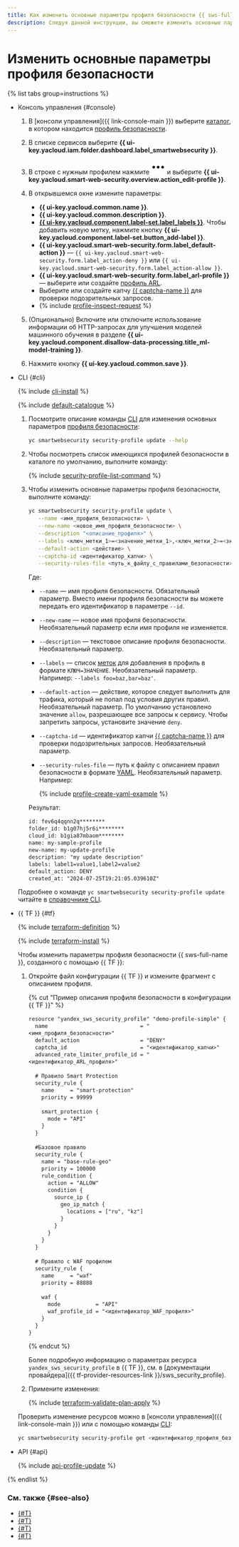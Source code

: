 ```yaml
---
title: Как изменить основные параметры профиля безопасности {{ sws-full-name }}
description: Следуя данной инструкции, вы сможете изменить основные параметры профиля безопасности {{ sws-full-name }}.
---
```


# Изменить основные параметры профиля безопасности

{% list tabs group=instructions %}

- Консоль управления {#console}

  1. В [консоли управления]({{ link-console-main }}) выберите [каталог](../../resource-manager/concepts/resources-hierarchy.md#folder), в котором находится [профиль безопасности](../concepts/profiles.md).
  1. В списке сервисов выберите **{{ ui-key.yacloud.iam.folder.dashboard.label_smartwebsecurity }}**.
  1. В строке с нужным профилем нажмите ![options](../../_assets/console-icons/ellipsis.svg) и выберите **{{ ui-key.yacloud.smart-web-security.overview.action_edit-profile }}**.
  1. В открывшемся окне измените параметры:

      * **{{ ui-key.yacloud.common.name }}**.
      * **{{ ui-key.yacloud.common.description }}**.
      * [**{{ ui-key.yacloud.component.label-set.label_labels }}**](../../resource-manager/concepts/labels.md). Чтобы добавить новую метку, нажмите кнопку **{{ ui-key.yacloud.component.label-set.button_add-label }}**.
      * **{{ ui-key.yacloud.smart-web-security.form.label_default-action }}** — `{{ ui-key.yacloud.smart-web-security.form.label_action-deny }}` или `{{ ui-key.yacloud.smart-web-security.form.label_action-allow }}`.
      * **{{ ui-key.yacloud.smart-web-security.form.label_arl-profile }}** — выберите или создайте [профиль ARL](../concepts/arl.md).
      * Выберите или создайте капчу [{{ captcha-name }}](../../smartcaptcha/) для проверки подозрительных запросов.
      * {% include [profile-inspect-request](../../_includes/smartwebsecurity/profile-inspect-request.md) %}
  1. (Опционально) Включите или отключите использование информации об HTTP-запросах для улучшения моделей машинного обучения в разделе **{{ ui-key.yacloud.component.disallow-data-processing.title_ml-model-training }}**.
  1. Нажмите кнопку **{{ ui-key.yacloud.common.save }}**.

- CLI {#cli}

  {% include [cli-install](../../_includes/cli-install.md) %}

  {% include [default-catalogue](../../_includes/default-catalogue.md) %}

  1. Посмотрите описание команды [CLI](../../cli/quickstart.md) для изменения основных параметров [профиля безопасности](../concepts/profiles.md):

     ```bash
     yc smartwebsecurity security-profile update --help
     ```

  1. Чтобы посмотреть список имеющихся профилей безопасности в каталоге по умолчанию, выполните команду:

     {% include [security-profile-list-command](../../_includes/smartwebsecurity/security-profile-list-command.md) %}

  1. Чтобы изменить основные параметры профиля безопасности, выполните команду:

     ```bash
     yc smartwebsecurity security-profile update \
        --name <имя_профиля_безопасности> \
        --new-name <новое_имя_профиля_безопасности> \
        --description "<описание_профиля>" \
        --labels <ключ_метки_1>=<значение_метки_1>,<ключ_метки_2>=<значение_метки_2>,...,<ключ_метки_n>=<значение_метки_n> \
        --default-action <действие> \
        --captcha-id <идентификатор_капчи> \
        --security-rules-file <путь_к_файлу_с_правилами_безопасности>
     ```

     Где:

     * `--name` — имя профиля безопасности. Обязательный параметр. Вместо имени профиля безопасности вы можете передать его идентификатор в параметре `--id`.
     * `--new-name` — новое имя профиля безопасности. Необязательный параметр если имя профиля не изменяется.
     * `--description` — текстовое описание профиля безопасности. Необязательный параметр.
     * `--labels` — список [меток](../../resource-manager/concepts/labels.md) для добавления в профиль в формате `КЛЮЧ=ЗНАЧЕНИЕ`. Необязательный параметр. Например: `--labels foo=baz,bar=baz'`.
     * `--default-action` — действие, которое следует выполнить для трафика, который не попал под условия других правил. Необязательный параметр. По умолчанию установлено значение `allow`, разрешающее все запросы к сервису. Чтобы запретить запросы, установите значение `deny`.
     * `--captcha-id` — идентификатор капчи [{{ captcha-name }}](../../smartcaptcha/) для проверки подозрительных запросов. Необязательный параметр.
     * `--security-rules-file` — путь к файлу с описанием правил безопасности в формате [YAML](https://ru.wikipedia.org/wiki/YAML). Необязательный параметр. Например:

         {% include [profile-create-yaml-example](../../_includes/smartwebsecurity/profile-create-yaml-example.md) %}

     Результат:

     ```text
     id: fev6q4qqnn2q********
     folder_id: b1g07hj5r6i********
     cloud_id: b1gia87mbaom********
     name: my-sample-profile
     new-name: my-update-profile
     description: "my update description"
     labels: label1=value1,label2=value2
     default_action: DENY
     created_at: "2024-07-25T19:21:05.039610Z"
     ```

  Подробнее о команде `yc smartwebsecurity security-profile update` читайте в [справочнике CLI](../../cli/cli-ref/smartwebsecurity/cli-ref/security-profile/update.md).


- {{ TF }} {#tf}

  {% include [terraform-definition](../../_tutorials/_tutorials_includes/terraform-definition.md) %}

  {% include [terraform-install](../../_includes/terraform-install.md) %}

  Чтобы изменить параметры профиля безопасности {{ sws-full-name }}, созданного с помощью {{ TF }}:

  1. Откройте файл конфигурации {{ TF }} и измените фрагмент с описанием профиля.

     {% cut "Пример описания профиля безопасности в конфигурации {{ TF }}" %}
     
     ```hcl
     resource "yandex_sws_security_profile" "demo-profile-simple" {
       name                             = "<имя_профиля_безопасности>"
       default_action                   = "DENY"
       captcha_id                       = "<идентификатор_капчи>"
       advanced_rate_limiter_profile_id = "<идентификатор_ARL_профиля>"

       # Правило Smart Protection
       security_rule {
         name     = "smart-protection"
         priority = 99999

         smart_protection {
           mode = "API"
         }
       }

       #Базовое правило
       security_rule {
         name = "base-rule-geo"
         priority = 100000
         rule_condition {
           action = "ALLOW"
           condition {
             source_ip {
               geo_ip_match {
                 locations = ["ru", "kz"]
               }
             }
           }
         }
       }

       # Правило c WAF профилем
       security_rule {
         name     = "waf"
         priority = 88888

         waf {
           mode           = "API"
           waf_profile_id = "<идентификатор_WAF_профиля>"
         }
       }
     }
     ```

     {% endcut %}

      Более подробную информацию о параметрах ресурса `yandex_sws_security_profile` в {{ TF }}, см. в [документации провайдера]({{ tf-provider-resources-link }}/sws_security_profile).

  1. Примените изменения:

       {% include [terraform-validate-plan-apply](../../_tutorials/_tutorials_includes/terraform-validate-plan-apply.md) %}

  Проверить изменение ресурсов можно в [консоли управления]({{ link-console-main }}) или с помощью команды [CLI](../../cli/):

  ```bash
  yc smartwebsecurity security-profile get <идентификатор_профиля_безопасности>
  ```

- API {#api}

  {% include [api-profile-update](../../_includes/smartwebsecurity/api-profile-update.md) %}

{% endlist %}

### См. также {#see-also}

* [{#T}](rule-add.md)
* [{#T}](rule-update.md)
* [{#T}](host-connect.md)
* [{#T}](profile-delete.md)
